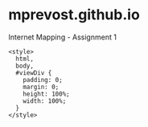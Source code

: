 # mprevost.github.io
Internet Mapping - Assignment 1
<html>
  <head>
    <meta charset="utf-8" />
    <meta name="viewport" content="initial-scale=1, maximum-scale=1, user-scalable=no" />
    <title>ArcGIS Maps SDK for JavaScript Tutorials: Display a map</title>

    <style>
      html,
      body,
      #viewDiv {
        padding: 0;
        margin: 0;
        height: 100%;
        width: 100%;
      }
    </style>
  <link rel="stylesheet" href="https://js.arcgis.com/4.28/esri/themes/light/main.css">
    <script src="https://js.arcgis.com/4.28/"></script>
    <script>
      require(["esri/config", "esri/Map", "esri/views/MapView", "esri/widgets/Home", "esri/widgets/Sketch", "esri/layers/GraphicsLayer"], function(esriConfig, Map, MapView, Home, Sketch, GraphicsLayer) {
esriConfig.apiKey = "AAPK558da47188eb44079b3e3b289d623fccNaactIOUX55e0-Y6MARmdrATJZWUtglckehkS2RX7IunR3LDr0DIlo8ZCu_LxWk3";
        
const graphicsLayer = new GraphicsLayer();
        const map = new Map({
          basemap: "arcgis/topographic" // basemap styles service
        });
 const view = new MapView({
          map: map,
          center: [-118.805, 34.027], // Longitude, latitude
          zoom: 13, // Zoom level
          container: "viewDiv" // Div element
        });
        let homeWidget = new Home({
  view: view
});
       
// adds the home widget to the top left corner of the MapView
view.ui.add(homeWidget, "top-left");
   
        const sketch = new Sketch({
          layer: graphicsLayer,
          view: view,
          // graphic will be selected as soon as it is created
          creationMode: "update"
        });

        view.ui.add(sketch, "top-right");
      });
     
    </script>
  </head>
  <body>
    <div id="viewDiv"></div>
  </body>
</html>
